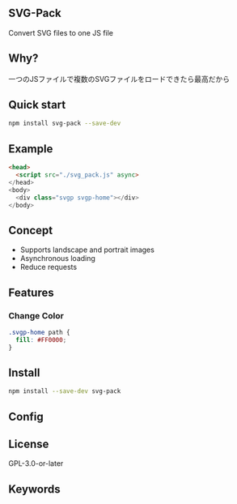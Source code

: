 ## SVG-Pack

Convert SVG files to one JS file

## Why?

一つのJSファイルで複数のSVGファイルをロードできたら最高だから

## Quick start

```bash
npm install svg-pack --save-dev
```

## Example

``` html
<head>
  <script src="./svg_pack.js" async>
</head>
<body>
  <div class="svgp svgp-home"></div>
</body>
```

## Concept
- Supports landscape and portrait images
- Asynchronous loading
- Reduce requests

## Features

### Change Color

```css
.svgp-home path {
  fill: #FF0000;
}
```

## Install
```bash
npm install --save-dev svg-pack
```

## Config

## License

GPL-3.0-or-later

## Keywords
